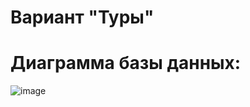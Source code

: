 # Вариант "Туры" 
# Диаграмма базы данных:
![image](https://github.com/Shamhazai/Tours_BD/assets/106805767/c2261af7-ab5c-4384-afab-ec932598dcfa)
